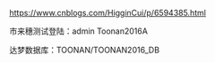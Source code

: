 https://www.cnblogs.com/HigginCui/p/6594385.html

市来穗测试登陆：admin Toonan2016A

达梦数据库：TOONAN/TOONAN2016_DB


